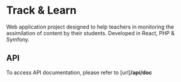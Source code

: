 # Track & Learn
Web application project designed to help teachers in monitoring the assimilation of content by their students. Developed in React, PHP & Symfony.

## API
To access API documentation, please refer to [url]**/api/doc**